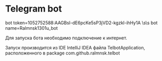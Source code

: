 # Telegram bot

bot token=1052752588:AAGBsI-dE6pcKe5sP3jVD2-kgzkl-ihHy1A \s\s bot name=Ralmnsk1301u_bot

Для запуска бота необходимо подключение к интернет.

Запуск производится из IDE IntelliJ IDEA файла TelbotApplication, расположенного в package com.github.ralmnsk.telbot
